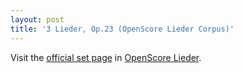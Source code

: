 ```yaml
---
layout: post
title: '3 Lieder, Op.23 (OpenScore Lieder Corpus)'
---
```


Visit the [official set page] in [OpenScore Lieder].

[official set page]: https://musescore.com/openscore-lieder-corpus/sets/5102015
[OpenScore Lieder]: https://musescore.com/openscore-lieder-corpus

